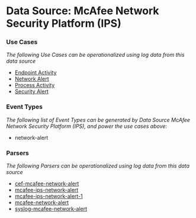 Data Source: McAfee Network Security Platform (IPS)
===================================================

### Use Cases

_The following Use Cases can be operationalized using log data from this data source_

* [Endpoint Activity](usecase_endpoint_activity.md)
* [Network Alert](usecase_network_alert.md)
* [Process Activity](usecase_process_activity.md)
* [Security Alert](usecase_security_alert.md)


### Event Types

_The following list of Event Types can be generated by Data Source McAfee Network Security Platform (IPS), and power the use cases above:_

- network-alert


### Parsers

_The following Parsers can be operationalized using log data from this data source_

* [cef-mcafee-network-alert](parserContent_cef-mcafee-network-alert.md)
* [mcafee-ips-network-alert](parserContent_mcafee-ips-network-alert.md)
* [mcafee-ips-network-alert-1](parserContent_mcafee-ips-network-alert-1.md)
* [mcafee-network-alert](parserContent_mcafee-network-alert.md)
* [syslog-mcafee-network-alert](parserContent_syslog-mcafee-network-alert.md)

